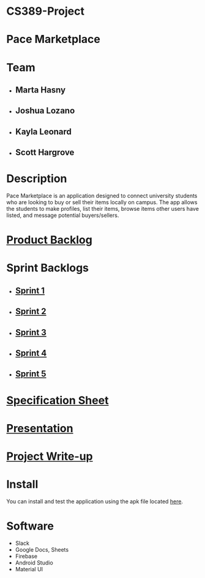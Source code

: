 # CS389-Project


# Pace Marketplace

# Team
* ## Marta Hasny 
* ## Joshua Lozano 
* ## Kayla Leonard 
* ## Scott Hargrove

# Description 
Pace Marketplace is an application designed to connect university students who are looking to buy or sell their items locally on campus. The app allows the students to make profiles, list their items, browse items other users have listed, and message potential buyers/sellers. 

# [Product Backlog](https://docs.google.com/spreadsheets/d/1TU0QG7lv1inebz1vsVjxSmCy8pCcB7wlb-tCqlgGMlA/edit#gid=0)

# Sprint Backlogs
* ## [Sprint 1](https://docs.google.com/spreadsheets/d/1TU0QG7lv1inebz1vsVjxSmCy8pCcB7wlb-tCqlgGMlA/edit#gid=136594575)
* ## [Sprint 2](https://docs.google.com/spreadsheets/d/1TU0QG7lv1inebz1vsVjxSmCy8pCcB7wlb-tCqlgGMlA/edit#gid=871479336) 
* ## [Sprint 3](https://docs.google.com/spreadsheets/d/1TU0QG7lv1inebz1vsVjxSmCy8pCcB7wlb-tCqlgGMlA/edit#gid=871479336)
* ## [Sprint 4](https://docs.google.com/spreadsheets/d/1TU0QG7lv1inebz1vsVjxSmCy8pCcB7wlb-tCqlgGMlA/edit#gid=871479336)
* ## [Sprint 5](https://docs.google.com/spreadsheets/d/1TU0QG7lv1inebz1vsVjxSmCy8pCcB7wlb-tCqlgGMlA/edit#gid=871479336)

# [Specification Sheet](https://docs.google.com/document/d/1nm07MHDNRQW4PMBmhd-sWLvS8X6W7_uqqDDsAwx-ykQ/edit)

# [Presentation](https://docs.google.com/presentation/d/1UMt5QJxqHIqT3IbhQTsod67JbiwVXkoH_r3MGIsB66Q/edit?usp=sharing)

# [Project Write-up](https://docs.google.com/document/d/1Wi2Uk3hSLj08tzl1imqljreO1BTNUgnQEytmDw-LF1k/edit?usp=sharing)

# Install
You can install and test the application using the apk file located [here](https://drive.google.com/file/d/1xVmNFduQ1EdBx1M_afXqa1fS9a-AxGeK/view?usp=sharing).

# Software #
* Slack 
* Google Docs, Sheets
* Firebase
* Android Studio 
* Material UI
